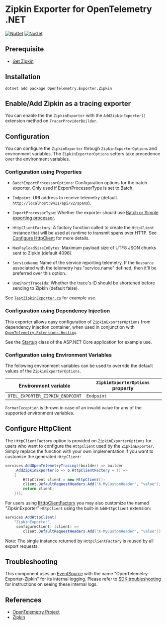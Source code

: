 # Zipkin Exporter for OpenTelemetry .NET

[![NuGet](https://img.shields.io/nuget/v/OpenTelemetry.Exporter.Zipkin.svg)](https://www.nuget.org/packages/OpenTelemetry.Exporter.Zipkin)
[![NuGet](https://img.shields.io/nuget/dt/OpenTelemetry.Exporter.Zipkin.svg)](https://www.nuget.org/packages/OpenTelemetry.Exporter.Zipkin)

## Prerequisite

* [Get Zipkin](https://zipkin.io/pages/quickstart.html)

## Installation

```shell
dotnet add package OpenTelemetry.Exporter.Zipkin
```

## Enable/Add Zipkin as a tracing exporter

You can enable the the `ZipkinExporter` with the `AddZipkinExporter()` extension
method on `TracerProviderBuilder`.

## Configuration

You can configure the `ZipkinExporter` through `ZipkinExporterOptions`
and environment variables. The `ZipkinExporterOptions` setters
take precedence over the environment variables.

### Configuration using Properties

* `BatchExportProcessorOptions`: Configuration options for the batch exporter.
  Only used if ExportProcessorType is set to Batch.

* `Endpoint`: URI address to receive telemetry (default
  `http://localhost:9411/api/v2/spans`).

* `ExportProcessorType`: Whether the exporter should use [Batch or Simple
  exporting
  processor](https://github.com/open-telemetry/opentelemetry-specification/blob/main/specification/trace/sdk.md#built-in-span-processors).

* `HttpClientFactory`: A factory function called to create the `HttpClient`
  instance that will be used at runtime to transmit spans over HTTP. See
  [Configure HttpClient](#configure-httpclient) for more details.

* `MaxPayloadSizeInBytes`: Maximum payload size of UTF8 JSON chunks sent to
  Zipkin (default 4096).

* `ServiceName`: Name of the service reporting telemetry. If the `Resource`
   associated with the telemetry has "service.name" defined, then it'll be
   preferred over this option.

* `UseShortTraceIds`: Whether the trace's ID should be shortened before sending
   to Zipkin (default false).

See
[`TestZipkinExporter.cs`](../../examples/Console/TestZipkinExporter.cs)
for example use.

### Configuration using Dependency Injection

This exporter allows easy configuration of `ZipkinExporterOptions` from
dependency injection container, when used in conjunction with
[`OpenTelemetry.Extensions.Hosting`](../OpenTelemetry.Extensions.Hosting/README.md).

See the [Startup](../../examples/AspNetCore/Program.cs) class of the ASP.NET
Core application for example use.

### Configuration using Environment Variables

The following environment variables can be used to override the default
values of the `ZipkinExporterOptions`.

| Environment variable            | `ZipkinExporterOptions` property |
| --------------------------------| -------------------------------- |
| `OTEL_EXPORTER_ZIPKIN_ENDPOINT` | `Endpoint`                       |

`FormatException` is thrown in case of an invalid value for any of the
supported environment variables.

## Configure HttpClient

The `HttpClientFactory` option is provided on `ZipkinExporterOptions` for users
who want to configure the `HttpClient` used by the `ZipkinExporter`. Simply
replace the function with your own implementation if you want to customize the
generated `HttpClient`:

```csharp
services.AddOpenTelemetryTracing((builder) => builder
    .AddZipkinExporter(o => o.HttpClientFactory = () =>
    {
        HttpClient client = new HttpClient();
        client.DefaultRequestHeaders.Add("X-MyCustomHeader", "value");
        return client;
    }));
```

For users using
[IHttpClientFactory](https://docs.microsoft.com/dotnet/architecture/microservices/implement-resilient-applications/use-httpclientfactory-to-implement-resilient-http-requests)
you may also customize the named "ZipkinExporter" `HttpClient` using the
built-in `AddHttpClient` extension:

```csharp
services.AddHttpClient(
    "ZipkinExporter",
     configureClient: (client) =>
        client.DefaultRequestHeaders.Add("X-MyCustomHeader", "value"));
```

Note: The single instance returned by `HttpClientFactory` is reused by all
export requests.

## Troubleshooting

This component uses an
[EventSource](https://docs.microsoft.com/dotnet/api/system.diagnostics.tracing.eventsource)
with the name "OpenTelemetry-Exporter-Zipkin" for its internal logging. Please
refer to [SDK troubleshooting](../OpenTelemetry/README.md#troubleshooting) for
instructions on seeing these internal logs.

## References

* [OpenTelemetry Project](https://opentelemetry.io/)
* [Zipkin](https://zipkin.io)
